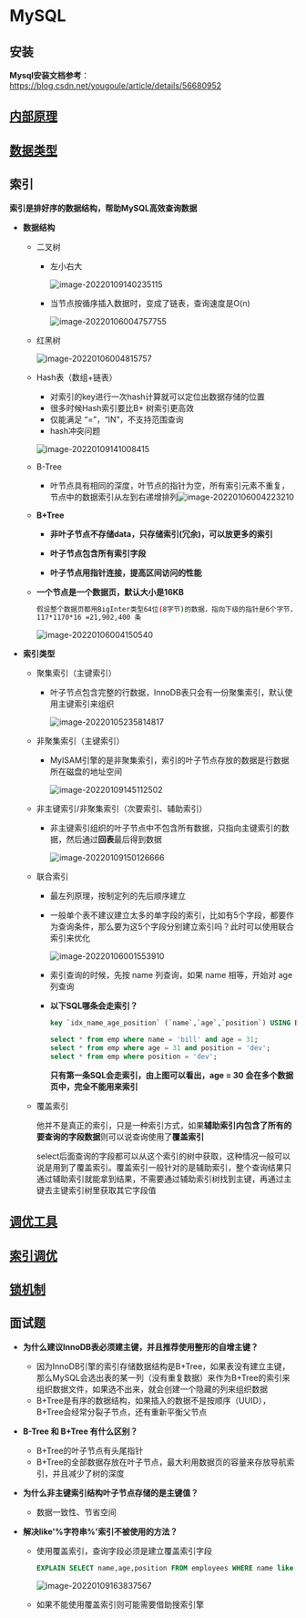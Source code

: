 # MySQL



## 安装

**Mysql安装文档参考**：https://blog.csdn.net/yougoule/article/details/56680952 

## [内部原理](内部原理.md)



## [数据类型](数据类型.md)



## 索引

**索引是排好序的数据结构，帮助MySQL高效查询数据**

- **数据结构**

  - 二叉树

    - 左小右大

      ![image-20220109140235115](assets/image-20220109140235115.png)

    - 当节点按循序插入数据时，变成了链表，查询速度是O(n)

      ![image-20220106004757755](assets/image-20220106004757755.png)

  - 红黑树

    ![image-20220106004815757](assets/image-20220106004815757.png)

  - Hash表（数组+链表）

    - 对索引的key进行一次hash计算就可以定位出数据存储的位置
    - 很多时候Hash索引要比B+ 树索引更高效
    - 仅能满足 “=”，“IN”，不支持范围查询
    - hash冲突问题

    ![image-20220109141008415](assets/image-20220109141008415.png)

  - B-Tree

    - 叶节点具有相同的深度，叶节点的指针为空，所有索引元素不重复，节点中的数据索引从左到右递增排列![image-20220106004223210](assets/image-20220106004223210.png)

  - **B+Tree**

    - **非叶子节点不存储data，只存储索引(冗余)，可以放更多的索引**

    - **叶子节点包含所有索引字段**
    
    - **叶子节点用指针连接，提高区间访问的性能**
    
  - **一个节点是一个数据页，默认大小是16KB**
    
      ```sh
      假设整个数据页都用BigInter类型64位(8字节)的数据，指向下级的指针是6个字节，那么根节点一个数据页能存放1170个数据，二级节点就是1170个数据页，假设第三级叶子节点的数据是1KB，那么一个数据页存16个数据，最后能得出一个3层深度的B+Tree能存的数据
      117*1170*16 =21,902,400 条
      ```
    
      ![image-20220106004150540](assets/image-20220106004150540.png)

- **索引类型**

  - 聚集索引（主键索引）

    - 叶子节点包含完整的行数据，InnoDB表只会有一份聚集索引，默认使用主键索引来组织

      ![image-20220105235814817](assets/image-20220105235814817.png)

  - 非聚集索引（主键索引）

    - MyISAM引擎的是非聚集索引，索引的叶子节点存放的数据是行数据所在磁盘的地址空间

      ![image-20220109145112502](assets/image-20220109145112502.png)

  - 非主键索引/非聚集索引（次要索引、辅助索引）

    - 非主键索引组织的叶子节点中不包含所有数据，只指向主键索引的数据，然后通过**回表**最后得到数据

      ![image-20220109150126666](assets/image-20220109150126666.png)

  - 联合索引

    - 最左列原理，按制定列的先后顺序建立

    - 一般单个表不建议建立太多的单字段的索引，比如有5个字段，都要作为查询条件，那么要为这5个字段分别建立索引吗？此时可以使用联合索引来优化

      ![image-20220106001553910](assets/image-20220106001553910.png)

    - 索引查询的时候，先按 name 列查询，如果 name 相等，开始对 age 列查询

    - **以下SQL哪条会走索引？**

      ```sql
      key `idx_name_age_position` (`name`,`age`,`position`) USING BTREE
      
      select * from emp where name = 'bill' and age = 31;
      select * from emp where age = 31 and position = 'dev';
      select * from emp where position = 'dev';
      ```

      **只有第一条SQL会走索引，由上图可以看出，age = 30 会在多个数据页中，完全不能用来索引**

  - 覆盖索引

    他并不是真正的索引，只是一种索引方式，如果**辅助索引内包含了所有的要查询的字段数据**则可以说查询使用了**覆盖索引**

    select后面查询的字段都可以从这个索引的树中获取，这种情况一般可以说是用到了覆盖索引。覆盖索引一般针对的是辅助索引，整个查询结果只通过辅助索引就能拿到结果，不需要通过辅助索引树找到主键，再通过主键去主键索引树里获取其它字段值

## [调优工具](调优工具.md)



## [索引调优 ](索引调优.md)



## [锁机制](锁机制.md)





## 面试题

- **为什么建议InnoDB表必须建主键，并且推荐使用整形的自增主键？**
  - 因为InnoDB引擎的索引存储数据结构是B+Tree，如果表没有建立主键，那么MySQL会选出表的某一列（没有重复数据）来作为B+Tree的索引来组织数据文件，如果选不出来，就会创建一个隐藏的列来组织数据
  - B+Tree是有序的数据结构，如果插入的数据不是按顺序（UUID），B+Tree会经常分裂子节点，还有重新平衡父节点
  
- **B-Tree 和 B+Tree 有什么区别？**
  - B+Tree的叶子节点有头尾指针
  - B+Tree的全部数据存放在叶子节点，最大利用数据页的容量来存放导航索引，并且减少了树的深度
  
- **为什么非主键索引结构叶子节点存储的是主键值？**
  
  - 数据一致性、节省空间
  
- **解决like'%字符串%'索引不被使用的方法？** 

  - 使用覆盖索引，查询字段必须是建立覆盖索引字段 

    ```sql
    EXPLAIN SELECT name,age,position FROM employees WHERE name like '%Lei%';
    ```

    ![image-20220109163837567](assets/image-20220109163837567.png)

  - 如果不能使用覆盖索引则可能需要借助搜索引擎

